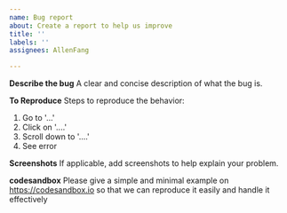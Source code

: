 ```yaml
---
name: Bug report
about: Create a report to help us improve
title: ''
labels: ''
assignees: AllenFang

---
```


**Describe the bug**
A clear and concise description of what the bug is.

**To Reproduce**
Steps to reproduce the behavior:
1. Go to '...'
2. Click on '....'
3. Scroll down to '....'
4. See error

**Screenshots**
If applicable, add screenshots to help explain your problem.

**codesandbox**
Please give a simple and minimal example on https://codesandbox.io so that we can reproduce it easily and handle it effectively

